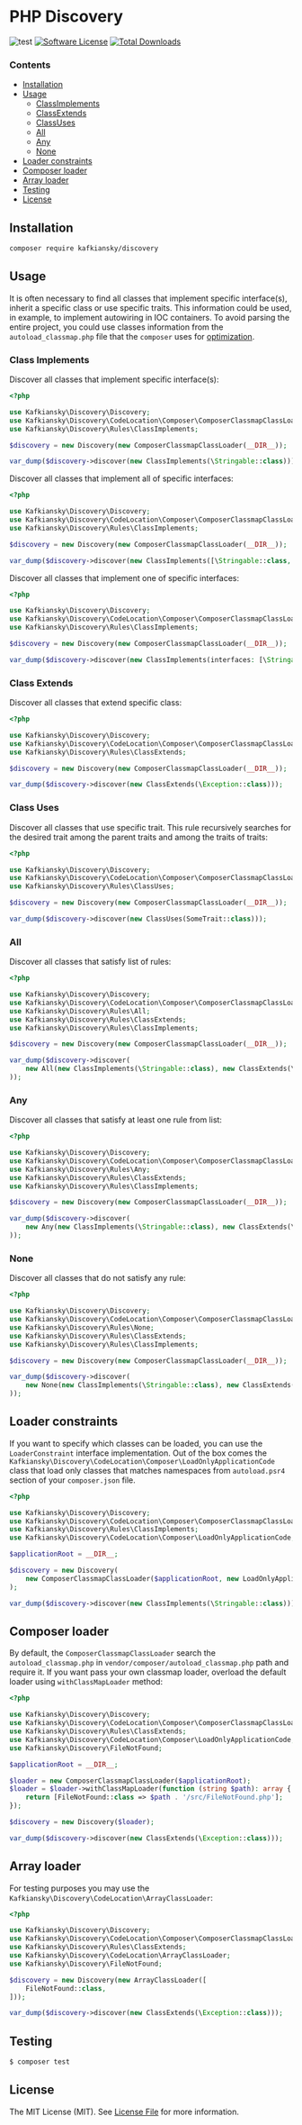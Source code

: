 # PHP Discovery

![test](https://github.com/kafkiansky/discovery/workflows/test/badge.svg?event=push)
[![Software License](https://img.shields.io/badge/license-MIT-brightgreen.svg?style=flat-square)](LICENSE)
[![Total Downloads](https://img.shields.io/packagist/dt/kafkiansky/discovery.svg?style=flat-square)](https://packagist.org/packages/kafkiansky/discovery)

### Contents

- [Installation](#installation)
- [Usage](#usage)
  - [ClassImplements](#class-implements)
  - [ClassExtends](#class-extends)
  - [ClassUses](#class-uses)
  - [All](#all)
  - [Any](#any)
  - [None](#none)
- [Loader constraints](#loader-constraints)
- [Composer loader](#composer-loader)
- [Array loader](#array-loader)
- [Testing](#testing)
- [License](#license)

## Installation

```bash
composer require kafkiansky/discovery
```

## Usage

It is often necessary to find all classes that implement specific interface(s), inherit a specific class or use specific traits.
This information could be used, in example, to implement autowiring in IOC containers. To avoid parsing the entire project, you could use classes information from the `autoload_classmap.php` file that the `composer` uses for [optimization](https://getcomposer.org/doc/articles/autoloader-optimization.md).

### Class Implements

Discover all classes that implement specific interface(s):

```php
<?php

use Kafkiansky\Discovery\Discovery;
use Kafkiansky\Discovery\CodeLocation\Composer\ComposerClassmapClassLoader;
use Kafkiansky\Discovery\Rules\ClassImplements;

$discovery = new Discovery(new ComposerClassmapClassLoader(__DIR__));

var_dump($discovery->discover(new ClassImplements(\Stringable::class))); // discover all interfaces that implement the Stringable interface.
```

Discover all classes that implement all of specific interfaces:

```php
<?php

use Kafkiansky\Discovery\Discovery;
use Kafkiansky\Discovery\CodeLocation\Composer\ComposerClassmapClassLoader;
use Kafkiansky\Discovery\Rules\ClassImplements;

$discovery = new Discovery(new ComposerClassmapClassLoader(__DIR__));

var_dump($discovery->discover(new ClassImplements([\Stringable::class, \ArrayAccess::class])));
```

Discover all classes that implement one of specific interfaces:

```php
<?php

use Kafkiansky\Discovery\Discovery;
use Kafkiansky\Discovery\CodeLocation\Composer\ComposerClassmapClassLoader;
use Kafkiansky\Discovery\Rules\ClassImplements;

$discovery = new Discovery(new ComposerClassmapClassLoader(__DIR__));

var_dump($discovery->discover(new ClassImplements(interfaces: [\Stringable::class, \ArrayAccess::class], implementsAll: false)));
```

### Class Extends

Discover all classes that extend specific class:

```php
<?php

use Kafkiansky\Discovery\Discovery;
use Kafkiansky\Discovery\CodeLocation\Composer\ComposerClassmapClassLoader;
use Kafkiansky\Discovery\Rules\ClassExtends;

$discovery = new Discovery(new ComposerClassmapClassLoader(__DIR__));

var_dump($discovery->discover(new ClassExtends(\Exception::class)));
```

### Class Uses

Discover all classes that use specific trait. This rule recursively searches for the desired trait among the parent traits and among the traits of traits:

```php
<?php

use Kafkiansky\Discovery\Discovery;
use Kafkiansky\Discovery\CodeLocation\Composer\ComposerClassmapClassLoader;
use Kafkiansky\Discovery\Rules\ClassUses;

$discovery = new Discovery(new ComposerClassmapClassLoader(__DIR__));

var_dump($discovery->discover(new ClassUses(SomeTrait::class)));
```

### All

Discover all classes that satisfy list of rules:

```php
<?php

use Kafkiansky\Discovery\Discovery;
use Kafkiansky\Discovery\CodeLocation\Composer\ComposerClassmapClassLoader;
use Kafkiansky\Discovery\Rules\All;
use Kafkiansky\Discovery\Rules\ClassExtends;
use Kafkiansky\Discovery\Rules\ClassImplements;

$discovery = new Discovery(new ComposerClassmapClassLoader(__DIR__));

var_dump($discovery->discover(
    new All(new ClassImplements(\Stringable::class), new ClassExtends(\Exception::class))
));
```

### Any

Discover all classes that satisfy at least one rule from list:

```php
<?php

use Kafkiansky\Discovery\Discovery;
use Kafkiansky\Discovery\CodeLocation\Composer\ComposerClassmapClassLoader;
use Kafkiansky\Discovery\Rules\Any;
use Kafkiansky\Discovery\Rules\ClassExtends;
use Kafkiansky\Discovery\Rules\ClassImplements;

$discovery = new Discovery(new ComposerClassmapClassLoader(__DIR__));

var_dump($discovery->discover(
    new Any(new ClassImplements(\Stringable::class), new ClassExtends(\Exception::class))
));
```

### None

Discover all classes that do not satisfy any rule:

```php
<?php

use Kafkiansky\Discovery\Discovery;
use Kafkiansky\Discovery\CodeLocation\Composer\ComposerClassmapClassLoader;
use Kafkiansky\Discovery\Rules\None;
use Kafkiansky\Discovery\Rules\ClassExtends;
use Kafkiansky\Discovery\Rules\ClassImplements;

$discovery = new Discovery(new ComposerClassmapClassLoader(__DIR__));

var_dump($discovery->discover(
    new None(new ClassImplements(\Stringable::class), new ClassExtends(\Exception::class))
));
```

## Loader constraints

If you want to specify which classes can be loaded, you can use the `LoaderConstraint` interface implementation.
Out of the box comes the `Kafkiansky\Discovery\CodeLocation\Composer\LoadOnlyApplicationCode` class that load only classes that matches namespaces from `autoload.psr4` section of your `composer.json` file.

```php
<?php

use Kafkiansky\Discovery\Discovery;
use Kafkiansky\Discovery\CodeLocation\Composer\ComposerClassmapClassLoader;
use Kafkiansky\Discovery\Rules\ClassImplements;
use Kafkiansky\Discovery\CodeLocation\Composer\LoadOnlyApplicationCode;

$applicationRoot = __DIR__;

$discovery = new Discovery(
    new ComposerClassmapClassLoader($applicationRoot, new LoadOnlyApplicationCode($applicationRoot))
);

var_dump($discovery->discover(new ClassImplements(\Stringable::class)));
```

## Composer loader

By default, the `ComposerClassmapClassLoader` search the `autoload_classmap.php` in `vendor/composer/autoload_classmap.php` path and require it.
If you want pass your own classmap loader, overload the default loader using `withClassMapLoader` method:

```php
<?php

use Kafkiansky\Discovery\Discovery;
use Kafkiansky\Discovery\CodeLocation\Composer\ComposerClassmapClassLoader;
use Kafkiansky\Discovery\Rules\ClassExtends;
use Kafkiansky\Discovery\CodeLocation\Composer\LoadOnlyApplicationCode;
use Kafkiansky\Discovery\FileNotFound;

$applicationRoot = __DIR__;

$loader = new ComposerClassmapClassLoader($applicationRoot);
$loader = $loader->withClassMapLoader(function (string $path): array {
    return [FileNotFound::class => $path . '/src/FileNotFound.php'];
});

$discovery = new Discovery($loader);

var_dump($discovery->discover(new ClassExtends(\Exception::class)));
```

## Array loader

For testing purposes you may use the `Kafkiansky\Discovery\CodeLocation\ArrayClassLoader`:

```php
<?php

use Kafkiansky\Discovery\Discovery;
use Kafkiansky\Discovery\CodeLocation\Composer\ComposerClassmapClassLoader;
use Kafkiansky\Discovery\Rules\ClassExtends;
use Kafkiansky\Discovery\CodeLocation\ArrayClassLoader;
use Kafkiansky\Discovery\FileNotFound;

$discovery = new Discovery(new ArrayClassLoader([
    FileNotFound::class,
]));

var_dump($discovery->discover(new ClassExtends(\Exception::class)));
```

## Testing

``` bash
$ composer test
```  

## License

The MIT License (MIT). See [License File](LICENSE) for more information.